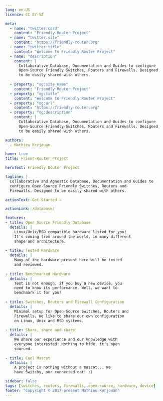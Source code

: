 ```yaml
---
lang: en-US
license: CC BY-SA

meta:
  - name: "twitter:card"
    content: "Friendly Router Project"
  - name: "twitter:site"
    content: "https://friendly-router.org"
  - name: "twitter:title"
    content: "Welcome to Friendly Router Project"
  - name: "description" 
    content: | 
      Collaborative Database, Documentation and Guides to configure
      Open-Source Friendly Switches, Routers and Firewalls. Designed
      to be easily shared with others.
      
  - property: "og:site_name"
    content: "Friendly Router Project"
  - property: "og:title"
    content: "Welcome to Friendly Router Project"
  - property: "og:url"
    content: "https://friendly-router.org"
  - property: "og:description"
    content: |
      Collaborative Database, Documentation and Guides to configure
      Open-Source Friendly Switches, Routers and Firewalls. Designed
      to be easily shared with others.

authors:
  - Mathieu Kerjouan

home: true
title: Friend-Router Project

heroText: Friendly Router Project

tagline: |
  Collaborative and Agnostic Database, Documentation and Guides to
  configure Open-Source Friendly Switches, Routers and
  Firewalls. Designed to be easily shared with others.

actionText: Get Started →

actionLink: /database/

features:
- title: Open Source Friendly Database
  details: |
    Linux/Unix/BSD compatible hardware listed for you! 
    It's coming from around the world, in many different
    shape and architecture.
  
- title: Tested Hardware
  details: |
    Many of the hardware present here will be tested 
    and reviewed. 
    
- title: Benchmarked Hardware
  details: |
    Test is not enough, if you buy a new device, you
    need to know its performance. Well, we want to
    benchmark it for you! 
    
- title: Switches, Routers and Firewall Configuration
  details: |
    Minimal setup for Open Source Switches, Routers and
    Firewalls. We like to share our own configuration
    on Linux, Unix and BSD systems.
    
- title: Share, share and share!
  details: |
    We share our experience and our knowledge with
    everyone interested! Nothing to hide, it's open
    sourced.
    
- title: Cool Mascot
  details: |
    A project is nothing without a mascot... We
    have Switchy, our connected cat! :)

sidebar: false
tags: [switches, routers, firewalls, open-source, hardware, device]
footer: "Copyright © 2017-present Mathieu Kerjouan"
---
```

